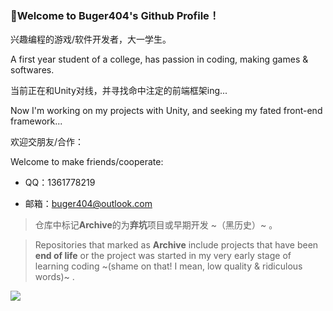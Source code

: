 ### 🌈Welcome to Buger404's Github Profile！

兴趣编程的游戏/软件开发者，大一学生。

A first year student of a college, has passion in coding, making games & softwares.

当前正在和Unity对线，并寻找命中注定的前端框架ing...

Now I'm working on my projects with Unity, and seeking my fated front-end framework...

欢迎交朋友/合作：

Welcome to make friends/cooperate:

* QQ：1361778219

* 邮箱：buger404@outlook.com

> 仓库中标记**Archive**的为**弃坑**项目或早期开发 ~（黑历史）~ 。

> Repositories that marked as **Archive** include projects that have been **end of life** or the project was started in my very early stage of learning coding ~(shame on that! I mean, low quality & ridiculous words)~ .

<img src="https://github-readme-stats.vercel.app/api?username=buger404&show_icons=true&hide_title=true&count_private=true&include_all_commits=true&bg_color=62,8EC5FC,E0C3FC&icon_color=000000&title_color=000000" />
